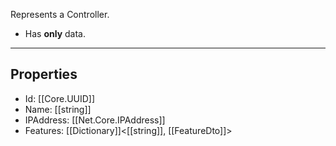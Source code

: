 Represents a Controller.
- Has **only** data. 

---
## Properties

- Id: [[Core.UUID]]
- Name: [[string]]
- IPAddress: [[Net.Core.IPAddress]]
- Features: [[Dictionary]]<[[string]], [[FeatureDto]]>